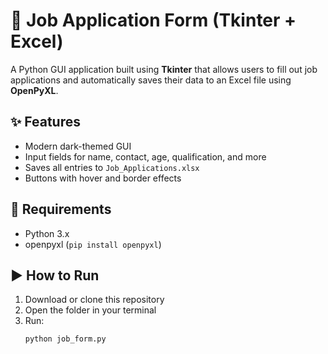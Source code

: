 # 📝 Job Application Form (Tkinter + Excel)

A Python GUI application built using **Tkinter** that allows users to fill out job applications and automatically saves their data to an Excel file using **OpenPyXL**.

## ✨ Features
- Modern dark-themed GUI  
- Input fields for name, contact, age, qualification, and more  
- Saves all entries to `Job_Applications.xlsx`  
- Buttons with hover and border effects  

## 🧠 Requirements
- Python 3.x  
- openpyxl (`pip install openpyxl`)  

## ▶️ How to Run
1. Download or clone this repository  
2. Open the folder in your terminal  
3. Run:  
   ```bash
   python job_form.py
